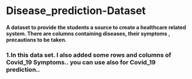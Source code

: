 # Disease_prediction-Dataset
#### A dataset to provide the students a source to create a healthcare related system. There are columns containing diseases, their symptoms , precautions to be taken.
### 1.In this data set. I  also added some rows and columns of Covid_19 Symptoms.. you can use also for Covid_19 prediction..

